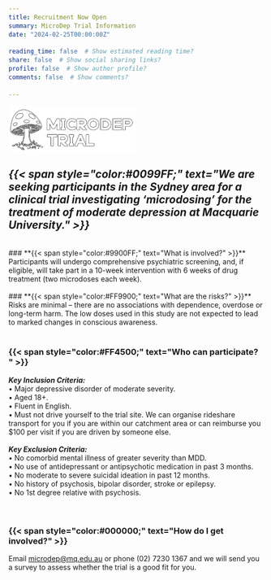 ```yaml
---
title: Recruitment Now Open
summary: MicroDep Trial Information
date: "2024-02-25T00:00:00Z"

reading_time: false  # Show estimated reading time?
share: false  # Show social sharing links?
profile: false  # Show author profile?
comments: false  # Show comments?

---
```


![MicroDep](microdep_logo.png)
<br />
## **_{{< span style="color:#0099FF;" text="We are seeking participants in the Sydney area for a clinical trial investigating ‘microdosing’ for the treatment of moderate depression at Macquarie University." >}}_** 
<br />
### **{{< span style="color:#9900FF;" text="What is involved?" >}}**  
Participants will undergo comprehensive psychiatric screening, and, if eligible, will take part in a 10-week intervention with 6 weeks of drug treatment (two microdoses each week).   
<br />
<br />
### **{{< span style="color:#FF9900;" text="What are the risks?" >}}**  
Risks are minimal – there are no associations with dependence, overdose or long-term harm.   
The low doses used in this study are not expected to lead to marked changes in conscious awareness.  
<br />
<br />

### **{{< span style="color:#FF4500;" text="Who can participate?  " >}}**  
**_Key Inclusion Criteria:_**  
•	Major depressive disorder of moderate severity.  
•	Aged 18+.  
•	Fluent in English.  
•	Must not drive yourself to the trial site. We can organise rideshare transport for you if you are within our catchment area or can reimburse you $100 per visit if you are driven by someone else.  
<br />
**_Key Exclusion Criteria:_**  
•	No comorbid mental illness of greater severity than MDD.  
•	No use of antidepressant or antipsychotic medication in past 3 months.  
•	No moderate to severe suicidal ideation in past 12 months.  
•	No history of psychosis, bipolar disorder, stroke or epilepsy.  
•	No 1st degree relative with psychosis.   
<br />
<br />
### **{{< span style="color:#000000;" text="How do I get involved?" >}}**  
Email microdep@mq.edu.au or phone (02) 7230 1367 and we will send you a survey to assess whether the trial is a good fit for you. 
